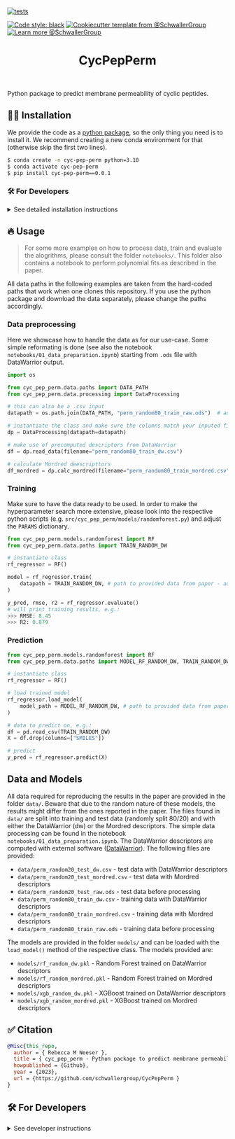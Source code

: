 
<!-- <picture>
  <source media="(prefers-color-scheme: dark)" srcset="./assets/repo_logo_dark.png" width='100%'>
  <source media="(prefers-color-scheme: light)" srcset="./assets/repo_logo_light.png" width='100%'>
  <img alt="Project logo" src="/assets/" width="100%">
</picture> -->

<br>

[![tests](https://github.com/schwallergroup/CycPepPerm/actions/workflows/tests.yml/badge.svg)](https://github.com/schwallergroup/CycPepPerm)
<!-- [![DOI:10.1101/2020.07.15.204701](https://zenodo.org/badge/DOI/10.48550/arXiv.2304.05376.svg)](https://doi.org/10.48550/arXiv.2304.05376)
[![PyPI](https://img.shields.io/pypi/v/CycPepPerm)](https://img.shields.io/pypi/v/CycPepPerm)
[![PyPI - Python Version](https://img.shields.io/pypi/pyversions/CycPepPerm)](https://img.shields.io/pypi/pyversions/CycPepPerm) -->
[![Code style: black](https://img.shields.io/badge/code%20style-black-000000.svg)](https://github.com/psf/black)
[![Cookiecutter template from @SchwallerGroup](https://img.shields.io/badge/Cookiecutter-schwallergroup-blue)](https://github.com/schwallergroup/liac-repo)
[![Learn more @SchwallerGroup](https://img.shields.io/badge/Learn%20%0Amore-schwallergroup-blue)](https://schwallergroup.github.io)


<h1 align="center">
  CycPepPerm
</h1>


<br>

Python package to predict membrane permeability of cyclic peptides.

## 👩‍💻 Installation

We provide the code as a [python package](https://pypi.org/project/cyc-pep-perm/0.0.1/), so the only thing you need is to install it. We recommend creating a new conda environment for that (otherwise skip the first two lines).

```bash
$ conda create -n cyc-pep-perm python=3.10
$ conda activate cyc-pep-perm
$ pip install cyc-pep-perm==0.0.1
```

### 🛠️ For Developers
<details>
  <summary>See detailed installation instructions</summary>
The repository can be cloned from GitHub and installed with `pip` or `conda`. The code was built with Python 3.10 on Linux but other OS should work as well.

With conda:

```bash
$ git clone git+https://github.com/schwallergroup/CycPepPerm.git
$ cd CycPepPerm
$ conda env create -f environment.yml
$ conda activate cyc_pep_perm
$ pip install -e .
```

or with pip:

```bash
$ git clone git+https://github.com/schwallergroup/CycPepPerm.git
$ cd CycPepPerm
$ conda create -n cyc_pep_perm python=3.10
$ conda activate cyc_pep_perm
$ pip install -r requirements.txt
$ pip install -e .
```

If the options above did not work, please try from scratch:

```bash
$ git clone git+https://github.com/schwallergroup/CycPepPerm.git
$ cd CycPepPerm
$ conda create -c conda-forge -n cyc_pep_perm rdkit=2022.03.5 python=3.10
$ conda activate cyc_pep_perm
$ conda install -c conda-forge scikit-learn=1.0.2
$ conda install -c rdkit -c mordred-descriptor mordred
$ conda install -c conda-forge xgboost
$ conda install -c conda-forge seaborn
$ pip install shap
$ conda install -c conda-forge jupyterlab
$ pip isntall pandas-ods-reader
$ pip install -e .
```
</details>

## 🔥 Usage

> For some more examples on how to process data, train and evaluate the alogrithms, please consult the folder `notebooks/`. This folder also contains a notebook to perform polynomial fits as described in the paper.

All data paths in the following examples are taken from the hard-coded paths that work when one clones this repository. If you use the python package and download the data separately, please change the paths accordingly.

### Data preprocessing

Here we showcase how to handle the data as for our use-case. Some simple reformating is done (see also the notebook `notebooks/01_data_preparation.ipynb`) starting from `.ods` file with DataWarrior output.

```python
import os

from cyc_pep_perm.data.paths import DATA_PATH
from cyc_pep_perm.data.processing import DataProcessing

# this can also be a .csv input
datapath = os.path.join(DATA_PATH, "perm_random80_train_raw.ods")  # adapt to your path!

# instantiate the class and make sure the columns match your inputed file - otherwise change arguments
dp = DataProcessing(datapath=datapath)

# make use of precomputed descriptors from DataWarrior
df = dp.read_data(filename="perm_random80_train_dw.csv")

# calculate Mordred deescripttors
df_mordred = dp.calc_mordred(filename="perm_random80_train_mordred.csv")
```

### Training

Make sure to have the data ready to be used. In order to make the hyperparameter search more extensive, please look into the respective python scripts (e.g. `src/cyc_pep_perm/models/randomforest.py`) and adjust the `PARAMS` dictionary.

```python
from cyc_pep_perm.models.randomforest import RF
from cyc_pep_perm.data.paths import TRAIN_RANDOM_DW

# instantiate class
rf_regressor = RF()

model = rf_regressor.train(
    datapath = TRAIN_RANDOM_DW, # path to provided data from paper - adapt to your path!
)

y_pred, rmse, r2 = rf_regressor.evaluate()
# will print training results, e.g.:
>>> RMSE: 8.45
>>> R2: 0.879
```

### Prediction

```python
from cyc_pep_perm.models.randomforest import RF
from cyc_pep_perm.data.paths import MODEL_RF_RANDOM_DW, TRAIN_RANDOM_DW

# instantiate class
rf_regressor = RF()

# load trained model
rf_regressor.load_model(
    model_path = MODEL_RF_RANDOM_DW, # path to provided data from paper - adapt to your path!
)

# data to predict on, e.g.:
df = pd.read_csv(TRAIN_RANDOM_DW)
X = df.drop(columns=["SMILES"])

# predict
y_pred = rf_regressor.predict(X)
```

## Data and Models

All data required for reproducing the results in the paper are provided in the folder `data/`. Beware that due to the random nature of these models, the results might differ from the ones reported in the paper. The files found in `data/` are split into training and test data (randomly split 80/20) and with either the DataWarrior (dw) or the Mordred descriptors. The simple data processing can be found in the notebook `notebooks/01_data_preparation.ipynb`. The DataWarrior descriptors are computed with external software ([DataWarrior](https://openmolecules.org/datawarrior/)). The following files are provided:

- `data/perm_random20_test_dw.csv` - test data with DataWarrior descriptors
- `data/perm_random20_test_mordred.csv` - test data with Mordred descriptors
- `data/perm_random20_test_raw.ods` - test data before processing
- `data/perm_random80_train_dw.csv` - training data with DataWarrior descriptors
- `data/perm_random80_train_mordred.csv` - training data with Mordred descriptors
- `data/perm_random80_train_raw.ods` - training data before processing

The models are provided in the folder `models/` and can be loaded with the `load_model()` method of the respective class. The models provided are:

- `models/rf_random_dw.pkl` - Random Forest trained on DataWarrior descriptors
- `models/rf_random_mordred.pkl` - Random Forest trained on Mordred descriptors
- `models/xgb_random_dw.pkl` - XGBoost trained on DataWarrior descriptors
- `models/xgb_random_mordred.pkl` - XGBoost trained on Mordred descriptors

## ✅ Citation

```bibtex
@Misc{this_repo,
  author = { Rebecca M Neeser },
  title = { cyc_pep_perm - Python package to predict membrane permeability of cyclic peptides. },
  howpublished = {Github},
  year = {2023},
  url = {https://github.com/schwallergroup/CycPepPerm }
}
```


## 🛠️ For Developers


<details>
  <summary>See developer instructions</summary>

### 👐 Contributing

Contributions, whether filing an issue, making a pull request, or forking, are appreciated. See
[CONTRIBUTING.md](https://github.com/schwallergroup/CycPepPerm/blob/master/.github/CONTRIBUTING.md) for more information on getting involved.

### 🥼 Testing

After cloning the repository and installing `tox` with `pip install tox`, the unit tests in the `tests/` folder can be
run reproducibly with:

```shell
$ tox
```

Additionally, these tests are automatically re-run with each commit in a [GitHub Action](https://github.com/schwallergroup/CycPepPerm/actions?query=workflow%3ATests).

### 📖 Building the Documentation

The documentation can be built locally using the following:

```shell
$ git clone git+https://github.com/schwallergroup/CycPepPerm.git
$ cd CycPepPerm
$ tox -e docs
$ open docs/build/html/index.html
```

The documentation automatically installs the package as well as the `docs`
extra specified in the [`setup.cfg`](setup.cfg). `sphinx` plugins
like `texext` can be added there. Additionally, they need to be added to the
`extensions` list in [`docs/source/conf.py`](docs/source/conf.py).

### 📦 Making a Release

After installing the package in development mode and installing
`tox` with `pip install tox`, the commands for making a new release are contained within the `finish` environment
in `tox.ini`. Run the following from the shell:

```shell
$ tox -e finish
```

This script does the following:

1. Uses [Bump2Version](https://github.com/c4urself/bump2version) to switch the version number in the `setup.cfg`,
   `src/cyc_pep_perm/version.py`, and [`docs/source/conf.py`](docs/source/conf.py) to not have the `-dev` suffix
2. Packages the code in both a tar archive and a wheel using [`build`](https://github.com/pypa/build)
3. Uploads to PyPI using [`twine`](https://github.com/pypa/twine). Be sure to have a `.pypirc` file configured to avoid the need for manual input at this
   step
4. Push to GitHub. You'll need to make a release going with the commit where the version was bumped.
5. Bump the version to the next patch. If you made big changes and want to bump the version by minor, you can
   use `tox -e bumpversion -- minor` after.
</details>

